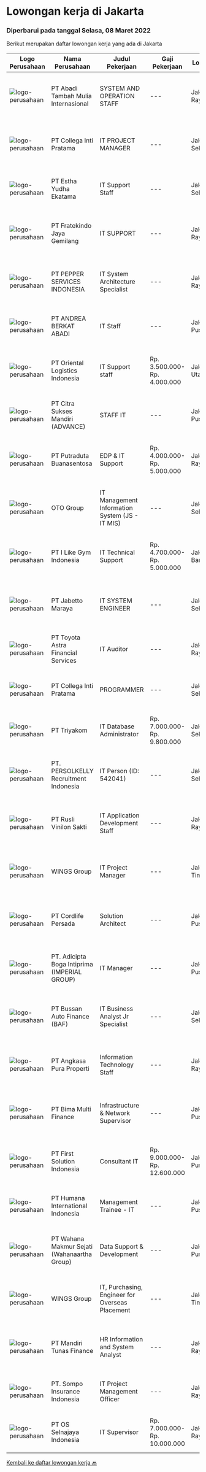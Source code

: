
  # Lowongan kerja di Jakarta

  ### Diperbarui pada tanggal Selasa, 08 Maret 2022

  Berikut merupakan daftar lowongan kerja yang ada di Jakarta

  |Logo Perusahaan | Nama Perusahaan | Judul Pekerjaan | Gaji Pekerjaan | Lokasi | Deskripsi | Tanggal diunggah | Pranala |
  | -------------- | --------------- | --------------- | --------- | --------- | -------------- | ------- | ----------- |
  |![logo-perusahaan](https://image-service-cdn.seek.com.au/d28904683a6a1f12af7ea1bcc21d80dc2d20172f/ee4dce1061f3f616224767ad58cb2fc751b8d2dc)|PT Abadi Tambah Mulia Internasional|SYSTEM AND OPERATION STAFF|---|Jakarta Raya|Key functions of the position: Monitoring daily transaction reports and reconciling them with settlement reports Monitoring the settlement and correct...|Senin, 07 Maret 2022|https://www.jobstreet.co.id/id/job/system-and-operation-staff-3811647?token=0~89f32bbe-d4d5-4ab4-86b6-f6fb9c6d931b&sectionRank=1&jobId=jobstreet-id-job-3811647|
|![logo-perusahaan](https://image-service-cdn.seek.com.au/663d75ccb443b78a7697d95bdf045fa90be34eba/ee4dce1061f3f616224767ad58cb2fc751b8d2dc)|PT Collega Inti Pratama|IT PROJECT MANAGER|---|Jakarta Selatan|Responsibilities: Manage Project Implementation Planning, organizing, controlling, and monitoring so that the project can be completed properly and...|Minggu, 06 Maret 2022|https://www.jobstreet.co.id/id/job/it-project-manager-3810065?token=0~89f32bbe-d4d5-4ab4-86b6-f6fb9c6d931b&sectionRank=2&jobId=jobstreet-id-job-3810065|
|![logo-perusahaan](https://image-service-cdn.seek.com.au/539cb84ac6c6cebb95121da8712b66c9a3eebaad/ee4dce1061f3f616224767ad58cb2fc751b8d2dc)|PT Estha Yudha Ekatama|IT Support Staff|---|Jakarta Selatan|Responsibility : Monitor and maintain computer software, hardware, network, server security, mail server, application website. Troubleshoot any IT...|Senin, 07 Maret 2022|https://www.jobstreet.co.id/id/job/it-support-staff-3810738?token=0~89f32bbe-d4d5-4ab4-86b6-f6fb9c6d931b&sectionRank=3&jobId=jobstreet-id-job-3810738|
|![logo-perusahaan](https://image-service-cdn.seek.com.au/5fdfbc5d421a77dad7e31d563f4a0a0b97d32aa2/ee4dce1061f3f616224767ad58cb2fc751b8d2dc)|PT Fratekindo Jaya Gemilang|IT SUPPORT|---|Jakarta Raya|PT.Fratekindo Jaya Gemilang is a foreign investment Company and is the Sole Agent of LECTRA France in Indonesia.LECTRA is the world leader in...|Senin, 07 Maret 2022|https://www.jobstreet.co.id/id/job/it-support-3810695?token=0~89f32bbe-d4d5-4ab4-86b6-f6fb9c6d931b&sectionRank=4&jobId=jobstreet-id-job-3810695|
|![logo-perusahaan](https://image-service-cdn.seek.com.au/1e27a992c61eca1dcd00a047b008d5e69c7a1871/ee4dce1061f3f616224767ad58cb2fc751b8d2dc)|PT PEPPER SERVICES INDONESIA|IT System Architecture Specialist|---|Jakarta Raya|Responsibilities: Installing new software and hardware components. Regularly evaluating our IT systems to ensure they meet the necessary demands....|Senin, 07 Maret 2022|https://www.jobstreet.co.id/id/job/it-system-architecture-specialist-3811864?token=0~89f32bbe-d4d5-4ab4-86b6-f6fb9c6d931b&sectionRank=5&jobId=jobstreet-id-job-3811864|
|![logo-perusahaan](https://image-service-cdn.seek.com.au/838f51c38a67ddf8c7942321212e6539cdbc291c/ee4dce1061f3f616224767ad58cb2fc751b8d2dc)|PT ANDREA BERKAT ABADI|IT Staff|---|Jakarta Pusat|Kami sedang mencari kandidat terbaik untuk mengisi posisi yang dibutuhkan oleh tim dengan ketentuan sebagai berikut :Kualifikasi : Skill(s):...|Senin, 07 Maret 2022|https://www.jobstreet.co.id/id/job/it-staff-3811032?token=0~89f32bbe-d4d5-4ab4-86b6-f6fb9c6d931b&sectionRank=6&jobId=jobstreet-id-job-3811032|
|![logo-perusahaan](https://image-service-cdn.seek.com.au/15d342ed4a16091d612b25ee039fed8a28d32e43/ee4dce1061f3f616224767ad58cb2fc751b8d2dc)|PT Oriental Logistics Indonesia|IT Support staff|Rp. 3.500.000-Rp. 4.000.000|Jakarta Utara|JOB DESCRIPTION·       Monitor and maintain the computer systems, network and application·       Diagnose Hardware and Software problems, provide...|Senin, 07 Maret 2022|https://www.jobstreet.co.id/id/job/it-support-staff-3811479?token=0~89f32bbe-d4d5-4ab4-86b6-f6fb9c6d931b&sectionRank=7&jobId=jobstreet-id-job-3811479|
|![logo-perusahaan](https://i.ibb.co/sqvTCh9/112815900-stock-vector-no-image-available-icon-flat-vector.webp)|PT Citra Sukses Mandiri (ADVANCE)|STAFF IT|---|Jakarta Pusat|Kualifikasi :1. Pendidikan Min D3/S1 lebih diutamakan Jurusan Informatika2. Max 25 Tahun3. Memiliki Pengetahuan yang luas tentang Komputer,...|Senin, 07 Maret 2022|https://www.jobstreet.co.id/id/job/staff-it-3811226?token=0~89f32bbe-d4d5-4ab4-86b6-f6fb9c6d931b&sectionRank=8&jobId=jobstreet-id-job-3811226|
|![logo-perusahaan](https://image-service-cdn.seek.com.au/8b94f8a20d82a11b5cdc2578f20acd3660dd00ee/ee4dce1061f3f616224767ad58cb2fc751b8d2dc)|PT Putraduta Buanasentosa|EDP & IT Support|Rp. 4.000.000-Rp. 5.000.000|Jakarta Raya|Kualifikasi:• Usia maksimal 30 tahun.• Pendidikan S1 IT/Sejenisnya.• Berpengalaman sebagai minimal 3 tahun di bidang EDP.• Paham dan terbiasa...|Selasa, 08 Maret 2022|https://www.jobstreet.co.id/id/job/edp-it-support-3812056?token=0~89f32bbe-d4d5-4ab4-86b6-f6fb9c6d931b&sectionRank=9&jobId=jobstreet-id-job-3812056|
|![logo-perusahaan](https://image-service-cdn.seek.com.au/77d81cdb1c2b0e49b3e327366ca0068db04c4af1/ee4dce1061f3f616224767ad58cb2fc751b8d2dc)|OTO Group|IT Management Information System (JS - IT MIS)|---|Jakarta Selatan|Lingkup Pekerjaan: Melakukan pembangunan dan pengembangan data serta melakukan pemeliharaan terhadap data yang digunakan sebagai sumber data di luar...|Senin, 07 Maret 2022|https://www.jobstreet.co.id/id/job/it-management-information-system-js-it-mis-3810373?token=0~89f32bbe-d4d5-4ab4-86b6-f6fb9c6d931b&sectionRank=10&jobId=jobstreet-id-job-3810373|
|![logo-perusahaan](https://image-service-cdn.seek.com.au/3423257de229557d8459cd065166dc64c9ccdb7e/ee4dce1061f3f616224767ad58cb2fc751b8d2dc)|PT I Like Gym Indonesia|IT Technical Support|Rp. 4.700.000-Rp. 5.000.000|Jakarta Barat|Job Description        : ·        Monitor &amp; maintain the computer systems, CCTV system, sound system, various hardware needed for operational,...|Senin, 07 Maret 2022|https://www.jobstreet.co.id/id/job/it-technical-support-3811296?token=0~89f32bbe-d4d5-4ab4-86b6-f6fb9c6d931b&sectionRank=11&jobId=jobstreet-id-job-3811296|
|![logo-perusahaan](https://image-service-cdn.seek.com.au/0ed7748d7941f45642266fa0952ac79e1c03e300/ee4dce1061f3f616224767ad58cb2fc751b8d2dc)|PT Jabetto Maraya|IT SYSTEM ENGINEER|---|Jakarta Selatan|IT SYSTEM ENGINEERSystem Engineer with strong experience of Linux operating systems.Requirements &amp; Key Responsibilities:1. Min 3+ years...|Senin, 07 Maret 2022|https://www.jobstreet.co.id/id/job/it-system-engineer-3803470?token=0~89f32bbe-d4d5-4ab4-86b6-f6fb9c6d931b&sectionRank=12&jobId=jobstreet-id-job-3803470|
|![logo-perusahaan](https://image-service-cdn.seek.com.au/85a6048745c3106281895d3e896b6008952e3ea6/ee4dce1061f3f616224767ad58cb2fc751b8d2dc)|PT Toyota Astra Financial Services|IT Auditor|---|Jakarta Raya|Carry out an audit process for the IT department to support the conformity of the implementation of corporate governance and increase the...|Selasa, 08 Maret 2022|https://www.jobstreet.co.id/id/job/it-auditor-3812037?token=0~89f32bbe-d4d5-4ab4-86b6-f6fb9c6d931b&sectionRank=13&jobId=jobstreet-id-job-3812037|
|![logo-perusahaan](https://image-service-cdn.seek.com.au/663d75ccb443b78a7697d95bdf045fa90be34eba/ee4dce1061f3f616224767ad58cb2fc751b8d2dc)|PT Collega Inti Pratama|PROGRAMMER|---|Jakarta Selatan|Responsibility: Developing Applications Perform testing &amp; document Perform Application Maintenance.  Requirements (list in order of priority):...|Minggu, 06 Maret 2022|https://www.jobstreet.co.id/id/job/programmer-3810067?token=0~89f32bbe-d4d5-4ab4-86b6-f6fb9c6d931b&sectionRank=14&jobId=jobstreet-id-job-3810067|
|![logo-perusahaan](https://image-service-cdn.seek.com.au/79977253803e0596ac5bd58b49036c4a06568275/ee4dce1061f3f616224767ad58cb2fc751b8d2dc)|PT Triyakom|IT Database Administrator|Rp. 7.000.000-Rp. 9.800.000|Jakarta Selatan|Requirement :      Strong knowledge of Microsoft SQL Server Database (MSSQL) 2014 and above  Have knowledge of Azure cloud service platform ...|Senin, 07 Maret 2022|https://www.jobstreet.co.id/id/job/it-database-administrator-3811068?token=0~89f32bbe-d4d5-4ab4-86b6-f6fb9c6d931b&sectionRank=15&jobId=jobstreet-id-job-3811068|
|![logo-perusahaan](https://image-service-cdn.seek.com.au/a778cc2d537d275f0abc3d64068f14c4c640057e/ee4dce1061f3f616224767ad58cb2fc751b8d2dc)|PT. PERSOLKELLY Recruitment Indonesia|IT Person (ID: 542041)|---|Jakarta Selatan|PERSOKELLY Indonesia is currently assisting client in Company Group of ELectric's Solutions looking for IT Person, with the following requirements and...|Senin, 07 Maret 2022|https://www.jobstreet.co.id/id/job/it-person-id%3A-542041-3810588?token=0~89f32bbe-d4d5-4ab4-86b6-f6fb9c6d931b&sectionRank=16&jobId=jobstreet-id-job-3810588|
|![logo-perusahaan](https://image-service-cdn.seek.com.au/758d26f800fc591547e35ada3c8133e5ed7c7349/ee4dce1061f3f616224767ad58cb2fc751b8d2dc)|PT Rusli Vinilon Sakti|IT Application Development Staff|---|Jakarta Raya|Deskripsi Pekerjaan : Membuat &amp; memodifikasi laporan yang dibutuhkan oleh pengguna sesuai dengan rancangan  Membuat &amp; memodifikasi aplikasi...|Senin, 07 Maret 2022|https://www.jobstreet.co.id/id/job/it-application-development-staff-3810893?token=0~89f32bbe-d4d5-4ab4-86b6-f6fb9c6d931b&sectionRank=17&jobId=jobstreet-id-job-3810893|
|![logo-perusahaan](https://image-service-cdn.seek.com.au/138dbc9a784a2fd52dce556bcdfc9ce524875019/ee4dce1061f3f616224767ad58cb2fc751b8d2dc)|WINGS Group|IT Project Manager|---|Jakarta Timur|Requirement: Candidate must possess at least Bachelor's Degree in Technical Information / Information System or any major with minimum GPA 3.00 (on a...|Senin, 07 Maret 2022|https://www.jobstreet.co.id/id/job/it-project-manager-3810339?token=0~89f32bbe-d4d5-4ab4-86b6-f6fb9c6d931b&sectionRank=18&jobId=jobstreet-id-job-3810339|
|![logo-perusahaan](https://image-service-cdn.seek.com.au/1c4298d8560b8e6c23eca3890fbabcccc3e41001/ee4dce1061f3f616224767ad58cb2fc751b8d2dc)|PT Cordlife Persada|Solution Architect|---|Jakarta Pusat|Responsibility: Responsible for IT solution development duties for Cordlife group of companies. Requirements: Diploma/ Degree in IT 3 years or more of...|Minggu, 06 Maret 2022|https://www.jobstreet.co.id/id/job/solution-architect-3803891?token=0~89f32bbe-d4d5-4ab4-86b6-f6fb9c6d931b&sectionRank=19&jobId=jobstreet-id-job-3803891|
|![logo-perusahaan](https://image-service-cdn.seek.com.au/460c037a350c4dc877f4b11b5f03debe152288e0/ee4dce1061f3f616224767ad58cb2fc751b8d2dc)|PT. Adicipta Boga Intiprima (IMPERIAL GROUP)|IT Manager|---|Jakarta Pusat|Skills, Experience &amp; Qualifications: Candidate must possess at least Bachelor’s Degree in Computer Science/Information Technology or equivalent...|Senin, 07 Maret 2022|https://www.jobstreet.co.id/id/job/it-manager-3810878?token=0~89f32bbe-d4d5-4ab4-86b6-f6fb9c6d931b&sectionRank=20&jobId=jobstreet-id-job-3810878|
|![logo-perusahaan](https://image-service-cdn.seek.com.au/54993bb1f2d4d0100bd1395ebfa53bc71346c6a2/ee4dce1061f3f616224767ad58cb2fc751b8d2dc)|PT Bussan Auto Finance (BAF)|IT Business Analyst Jr Specialist|---|Jakarta Selatan|Qualification : Candidate must possess at least Bachelor's Degree in Engineering (Computer/Telecommunication), Computer Science/Information Technology...|Senin, 07 Maret 2022|https://www.jobstreet.co.id/id/job/it-business-analyst-jr-specialist-3811825?token=0~89f32bbe-d4d5-4ab4-86b6-f6fb9c6d931b&sectionRank=21&jobId=jobstreet-id-job-3811825|
|![logo-perusahaan](https://image-service-cdn.seek.com.au/e5b9e926e30ddf0dd4d7e1bc8fd0683b926fa738/ee4dce1061f3f616224767ad58cb2fc751b8d2dc)|PT Angkasa Pura Properti|Information Technology Staff|---|Jakarta Raya|Diploma/Bachelor degree, Minimum GPA 3,00, With Majoring Technical Information or System Information At least a year working experience in the related...|Senin, 07 Maret 2022|https://www.jobstreet.co.id/id/job/information-technology-staff-3810788?token=0~89f32bbe-d4d5-4ab4-86b6-f6fb9c6d931b&sectionRank=22&jobId=jobstreet-id-job-3810788|
|![logo-perusahaan](https://image-service-cdn.seek.com.au/e0ffa042ad3b665db553bb921fdb8e42cde8ca2b/ee4dce1061f3f616224767ad58cb2fc751b8d2dc)|PT Bima Multi Finance|Infrastructure & Network Supervisor|---|Jakarta Pusat|- Pendidikan minimal S1 Jurusan Informatika- Pengalaman minimal 1 tahun sebagai IT Supervisor- Memahami Networking (LAN, WAN, Mikrotik, TCP/IP, VPN)-...|Senin, 07 Maret 2022|https://www.jobstreet.co.id/id/job/infrastructure-network-supervisor-3811330?token=0~89f32bbe-d4d5-4ab4-86b6-f6fb9c6d931b&sectionRank=23&jobId=jobstreet-id-job-3811330|
|![logo-perusahaan](https://image-service-cdn.seek.com.au/d39e67ab79a0ee4bb2cb0a62c029f40f7aa73a67/ee4dce1061f3f616224767ad58cb2fc751b8d2dc)|PT First Solution Indonesia|Consultant IT|Rp. 9.000.000-Rp. 12.600.000|Jakarta Pusat|Qualification:  Minimum S1, All Major (Having experience as Consultant-IT sales) Having experience as Sales Marketing in e commerce or IT company and...|Senin, 07 Maret 2022|https://www.jobstreet.co.id/id/job/consultant-it-3811035?token=0~89f32bbe-d4d5-4ab4-86b6-f6fb9c6d931b&sectionRank=24&jobId=jobstreet-id-job-3811035|
|![logo-perusahaan](https://image-service-cdn.seek.com.au/0f2fe1beb2ba3c13e9e540565e111fe1061a5230/ee4dce1061f3f616224767ad58cb2fc751b8d2dc)|PT Humana International Indonesia|Management Trainee - IT|---|Jakarta Pusat|Job Descriptions : Responsible for Information Technology (Software Engineer, Business Analyst, and QC Training Analyst) Qualification : Fresh...|Senin, 07 Maret 2022|https://www.jobstreet.co.id/id/job/management-trainee-it-3810947?token=0~89f32bbe-d4d5-4ab4-86b6-f6fb9c6d931b&sectionRank=25&jobId=jobstreet-id-job-3810947|
|![logo-perusahaan](https://image-service-cdn.seek.com.au/2b6f8a3f8629f82016841479fe22ae1c85296727/ee4dce1061f3f616224767ad58cb2fc751b8d2dc)|PT Wahana Makmur Sejati (Wahanaartha Group)|Data Support & Development|---|Jakarta Pusat|Tugas dan tanggung jawab : Membuat laporan mingguan dan bulanan untuk dilaporkan ke AHM Update data base unit entry dan dokumentasi berbagai aktivitas...|Senin, 07 Maret 2022|https://www.jobstreet.co.id/id/job/data-support-development-3810743?token=0~89f32bbe-d4d5-4ab4-86b6-f6fb9c6d931b&sectionRank=26&jobId=jobstreet-id-job-3810743|
|![logo-perusahaan](https://image-service-cdn.seek.com.au/138dbc9a784a2fd52dce556bcdfc9ce524875019/ee4dce1061f3f616224767ad58cb2fc751b8d2dc)|WINGS Group|IT, Purchasing, Engineer for Overseas Placement|---|Jakarta Timur|Wings Group Is Hiring for our Global team !Wings Group Indonesia (Sayap Mas Utama), one of the largest-growing Fast Moving Consumer Goods (FMCG)...|Selasa, 08 Maret 2022|https://www.jobstreet.co.id/id/job/it-purchasing-engineer-for-overseas-placement-3812087?token=0~89f32bbe-d4d5-4ab4-86b6-f6fb9c6d931b&sectionRank=27&jobId=jobstreet-id-job-3812087|
|![logo-perusahaan](https://image-service-cdn.seek.com.au/f43dbc169e837e7f74843a3c997a64647ea632cf/ee4dce1061f3f616224767ad58cb2fc751b8d2dc)|PT Mandiri Tunas Finance|HR Information and System Analyst|---|Jakarta Raya|Job Description: Develop existing Human Capital System and future project based on annual plan Provide system internal test You will perform help desk...|Senin, 07 Maret 2022|https://www.jobstreet.co.id/id/job/hr-information-and-system-analyst-3811666?token=0~89f32bbe-d4d5-4ab4-86b6-f6fb9c6d931b&sectionRank=28&jobId=jobstreet-id-job-3811666|
|![logo-perusahaan](https://image-service-cdn.seek.com.au/0357bd7451e331ad941b194197235042c6a0db80/ee4dce1061f3f616224767ad58cb2fc751b8d2dc)|PT. Sompo Insurance Indonesia|IT Project Management Officer|---|Jakarta Raya|A. Job Description Determine and define DMO Project scope and objectives  Defining the project documentation, such as Project Proposal (including...|Senin, 07 Maret 2022|https://www.jobstreet.co.id/id/job/it-project-management-officer-3810814?token=0~89f32bbe-d4d5-4ab4-86b6-f6fb9c6d931b&sectionRank=29&jobId=jobstreet-id-job-3810814|
|![logo-perusahaan](https://image-service-cdn.seek.com.au/975456fbbdbfbdc066c90c0744fc2601c3f8f600/ee4dce1061f3f616224767ad58cb2fc751b8d2dc)|PT OS Selnajaya Indonesia|IT Supervisor|Rp. 7.000.000-Rp. 10.000.000|Jakarta Raya|Job Description:1) Manage and Monitor all installed systems and infrastructure2) Proactively ensure highest level of systems and infrastructure...|Senin, 07 Maret 2022|https://www.jobstreet.co.id/id/job/it-supervisor-3810195?token=0~89f32bbe-d4d5-4ab4-86b6-f6fb9c6d931b&sectionRank=30&jobId=jobstreet-id-job-3810195|


  [Kembali ke daftar lowongan kerja 🔙](../README.md#daftar-lowongan-kerja)
  